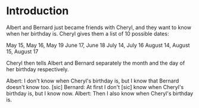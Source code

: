 # Introduction

Albert and Bernard just became friends with Cheryl, and they want to know when her birthday is. Cheryl gives them a list of 10 possible dates:

May 15, May 16, May 19
June 17, June 18
July 14, July 16
August 14, August 15, August 17

Cheryl then tells Albert and Bernard separately the month and the day of her birthday respectively.

Albert: I don't know when Cheryl's birthday is, but I know that Bernard doesn't know too. [sic]
Bernard: At first I don't [sic] know when Cheryl's birthday is, but I know now.
Albert: Then I also know when Cheryl's birthday is.
